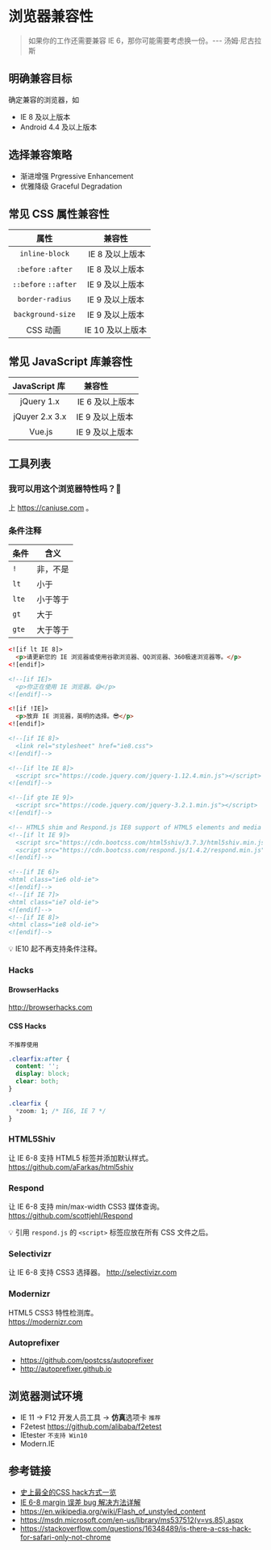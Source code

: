 # 浏览器兼容性

> 如果你的工作还需要兼容 IE 6，那你可能需要考虑换一份。--- 汤姆·尼古拉斯

## 明确兼容目标
确定兼容的浏览器，如
* IE 8 及以上版本
* Android 4.4 及以上版本

## 选择兼容策略
* 渐进增强 Prgressive Enhancement
* 优雅降级 Graceful Degradation

## 常见 CSS 属性兼容性
| 属性                 | 兼容性          |
|:-------------------:|:--------------:|
| `inline-block`      |  IE 8 及以上版本 |
|`:before` `:after`   |  IE 8 及以上版本 |
|`::before` `::after` | IE 9 及以上版本  |
| `border-radius`     | IE 9 及以上版本  |
| `background-size`   | IE 9 及以上版本  |
| CSS 动画             | IE 10 及以上版本 |

## 常见 JavaScript 库兼容性
| JavaScript 库     | 兼容性          |
|:-----------------:|:--------------:|
|  jQuery 1.x       |  IE 6 及以上版本 |
|  jQuyer 2.x 3.x   | IE 9 及以上版本 |
|  Vue.js           | IE 9 及以上版本 |

## 工具列表

### 我可以用这个浏览器特性吗？🤔
上 https://caniuse.com 。

### 条件注释
|  条件 | 含义    |
|------|---------|
| `!`  | 非，不是 |
| `lt` | 小于    |
| `lte`| 小于等于 |
| `gt` | 大于    |
| `gte`| 大于等于 |


```html
<![if lt IE 8]>
  <p>请更新您的 IE 浏览器或使用谷歌浏览器、QQ浏览器、360极速浏览器等。</p>
<![endif]>

<!--[if IE]>
  <p>你正在使用 IE 浏览器。😅</p>
<![endif]-->

<![if !IE]>
  <p>放弃 IE 浏览器，英明的选择。😎</p>
<![endif]>

<!--[if IE 8]>
  <link rel="stylesheet" href="ie8.css">
<![endif]-->

<!--[if lte IE 8]>
  <script src="https://code.jquery.com/jquery-1.12.4.min.js"></script>
<![endif]-->

<!--[if gte IE 9]>
  <script src="https://code.jquery.com/jquery-3.2.1.min.js"></script>
<![endif]-->

<!-- HTML5 shim and Respond.js IE8 support of HTML5 elements and media queries -->
<!--[if lt IE 9]>
  <script src="https://cdn.bootcss.com/html5shiv/3.7.3/html5shiv.min.js"></script>
  <script src="https://cdn.bootcss.com/respond.js/1.4.2/respond.min.js"></script>
<![endif]-->

<!--[if IE 6]>
<html class="ie6 old-ie">
<![endif]-->
<!--[if IE 7]>
<html class="ie7 old-ie">
<![endif]-->
<!--[if IE 8]>
<html class="ie8 old-ie">
<![endif]-->
```
💡 IE10 起不再支持条件注释。

### Hacks
#### BrowserHacks
http://browserhacks.com

#### CSS Hacks
`不推荐使用`
```css
.clearfix:after {
  content: '';
  display: block;
  clear: both;
}

.clearfix {
  *zoom: 1; /* IE6, IE 7 */
}
```

### HTML5Shiv
让 IE 6-8 支持 HTML5 标签并添加默认样式。  
https://github.com/aFarkas/html5shiv

### Respond
让 IE 6-8 支持 min/max-width CSS3 媒体查询。  
https://github.com/scottjehl/Respond

💡 引用 `respond.js` 的 `<script>` 标签应放在所有 CSS 文件之后。

### Selectivizr
让 IE 6-8 支持 CSS3 选择器。
http://selectivizr.com

### Modernizr
HTML5 CSS3 特性检测库。  
https://modernizr.com

### Autoprefixer
* https://github.com/postcss/autoprefixer
* http://autoprefixer.github.io

## 浏览器测试环境
* IE 11 -> F12 开发人员工具 -> **仿真**选项卡 `推荐`
* F2etest https://github.com/alibaba/f2etest
* IEtester `不支持 Win10`
* Modern.IE

## 参考链接
* [史上最全的CSS hack方式一览](http://blog.csdn.net/freshlover/article/details/12132801)
* [IE 6-8 margin 误差 bug 解决方法详解](http://www.hidoger.com/Show/index/cid/8/id/43.html)
* https://en.wikipedia.org/wiki/Flash_of_unstyled_content
* https://msdn.microsoft.com/en-us/library/ms537512(v=vs.85).aspx
* https://stackoverflow.com/questions/16348489/is-there-a-css-hack-for-safari-only-not-chrome
